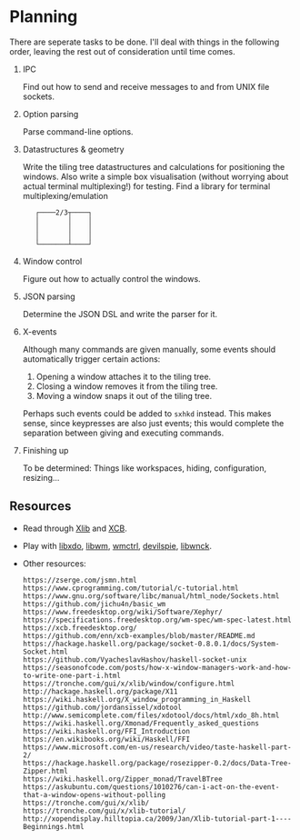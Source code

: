 Planning
===============================================================================

There are seperate tasks to be done. I'll deal with things in the following 
order, leaving the rest out of consideration until time comes.

1.  IPC

    Find out how to send and receive messages to and from UNIX file sockets. 

2.  Option parsing

    Parse command-line options.

3.  Datastructures & geometry

    Write the tiling tree datastructures and calculations for positioning the 
    windows. Also write a simple box visualisation (without worrying about 
    actual terminal multiplexing!) for testing. Find a library for terminal 
    multiplexing/emulation


           ┌────2/3┬────┐
           │       │    │
           │       │    │
           │       │    │
           └───────┴────┘



4.  Window control

    Figure out how to actually control the windows.

5.  JSON parsing

    Determine the JSON DSL and write the parser for it.

6.  X-events

    Although many commands are given manually, some events should 
    automatically trigger certain actions:

    1. Opening a window attaches it to the tiling tree.
    2. Closing a window removes it from the tiling tree.
    3. Moving a window snaps it out of the tiling tree.

    Perhaps such events could be added to `sxhkd` instead. This makes sense, 
    since keypresses are also just events; this would complete the separation 
    between giving and executing commands.

7.  Finishing up

    To be determined: Things like workspaces, hiding, configuration, 
    resizing...


Resources
-------------------------------------------------------------------------------

-   Read through [Xlib](https://tronche.com/gui/x/xlib/) and 
    [XCB](https://xcb.freedesktop.org/).

-   Play with [libxdo](https://github.com/jordansissel/xdotool), 
    [libwm](https://github.com/wmutils/libwm), 
    [wmctrl](https://sites.google.com/site/tstyblo/wmctrl),
    [devilspie](https://github.com/GNOME/devilspie),
    [libwnck](https://github.com/GNOME/libwnck).

-   Other resources:

        https://zserge.com/jsmn.html
        https://www.cprogramming.com/tutorial/c-tutorial.html
        https://www.gnu.org/software/libc/manual/html_node/Sockets.html
        https://github.com/jichu4n/basic_wm
        https://www.freedesktop.org/wiki/Software/Xephyr/
        https://specifications.freedesktop.org/wm-spec/wm-spec-latest.html
        https://xcb.freedesktop.org/
        https://github.com/enn/xcb-examples/blob/master/README.md
        https://hackage.haskell.org/package/socket-0.8.0.1/docs/System-Socket.html
        https://github.com/VyacheslavHashov/haskell-socket-unix
        https://seasonofcode.com/posts/how-x-window-managers-work-and-how-to-write-one-part-i.html
        https://tronche.com/gui/x/xlib/window/configure.html
        http://hackage.haskell.org/package/X11
        https://wiki.haskell.org/X_window_programming_in_Haskell
        https://github.com/jordansissel/xdotool
        http://www.semicomplete.com/files/xdotool/docs/html/xdo_8h.html
        https://wiki.haskell.org/Xmonad/Frequently_asked_questions
        https://wiki.haskell.org/FFI_Introduction
        https://en.wikibooks.org/wiki/Haskell/FFI
        https://www.microsoft.com/en-us/research/video/taste-haskell-part-2/
        https://hackage.haskell.org/package/rosezipper-0.2/docs/Data-Tree-Zipper.html
        https://wiki.haskell.org/Zipper_monad/TravelBTree
        https://askubuntu.com/questions/1010276/can-i-act-on-the-event-that-a-window-opens-without-polling
        https://tronche.com/gui/x/xlib/
        https://tronche.com/gui/x/xlib-tutorial/
        http://xopendisplay.hilltopia.ca/2009/Jan/Xlib-tutorial-part-1----Beginnings.html
